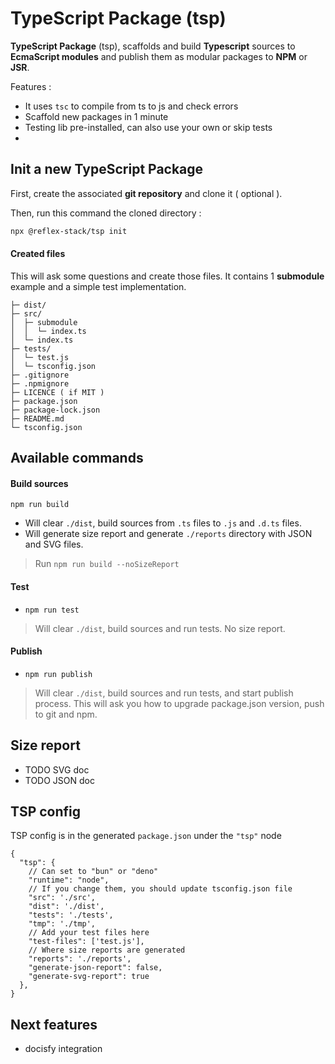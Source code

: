 # TypeScript Package (tsp)

**TypeScript Package** (tsp), scaffolds and build **Typescript** sources to **EcmaScript modules** and publish them as modular packages to **NPM** or **JSR**.

Features :
- It uses `tsc` to compile from ts to js and check errors
- Scaffold new packages in 1 minute
- Testing lib pre-installed, can also use your own or skip tests
- 

## Init a new TypeScript Package

First, create the associated **git repository** and clone it ( optional ).

Then, run this command the cloned directory :
```bash
npx @reflex-stack/tsp init
```

#### Created files

This will ask some questions and create those files. It contains 1 **submodule** example and a simple test implementation.

```
├─ dist/
├─ src/
│  ├─ submodule
│  │  └─ index.ts
│  └─ index.ts
├─ tests/
│  └─ test.js
│  └─ tsconfig.json
├─ .gitignore
├─ .npmignore
├─ LICENCE ( if MIT )
├─ package.json
├─ package-lock.json
├─ README.md
└─ tsconfig.json
```

## Available commands

#### Build sources
```shell
npm run build
```
- Will clear `./dist`, build sources from `.ts` files to `.js` and `.d.ts` files.
- Will generate size report and generate `./reports` directory with JSON and SVG files.

> Run `npm run build --noSizeReport`

#### Test
- `npm run test`
> Will clear `./dist`, build sources and run tests. No size report.

#### Publish
- `npm run publish`
> Will clear `./dist`, build sources and run tests, and start publish process.
> This will ask you how to upgrade package.json version, push to git and npm.


## Size report
- TODO SVG doc
- TODO JSON doc

## TSP config
TSP config is in the generated `package.json` under the `"tsp"` node

```json5
{
  "tsp": {
	// Can set to "bun" or "deno" 
	"runtime": "node",
	// If you change them, you should update tsconfig.json file
	"src": './src',
	"dist": './dist',
	"tests": './tests',
	"tmp": './tmp',
	// Add your test files here
	"test-files": ['test.js'],
	// Where size reports are generated
	"reports": './reports',
	"generate-json-report": false,
	"generate-svg-report": true
  },
}
```

## Next features
- docisfy integration

